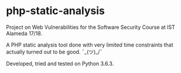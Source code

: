 # php-static-analysis
Project on Web Vulnerabilities for the Software Security Course at IST Alameda 17/18.

A PHP static analysis tool done with very limited time constraints that actually turned out to be good. ¯\_(ツ)_/¯ 

Developed, tried and tested on Python 3.6.3.
